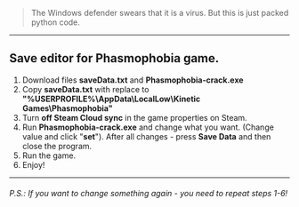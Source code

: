 > The Windows defender swears that it is a virus. But this is just packed python code.
------------------------------------------------------------------------------------------------
Save editor for Phasmophobia game.
------------------------------------------------------------------------------------------------
1. Download files **saveData.txt** and **Phasmophobia-crack.exe**
2. Copy **saveData.txt** with replace to **"%USERPROFILE%\AppData\LocalLow\Kinetic Games\Phasmophobia\"**
3. Turn **off Steam Cloud sync** in the game properties on Steam.
4. Run **Phasmophobia-crack.exe** and change what you want. (Change value and click "**set**"). After all changes - press **Save Data** and then close the program.
5. Run the game.
6. Enjoy!
------------------------------------------------------------------------------------------------
 
###### P.S.: If you want to change something again - you need to repeat steps 1-6!
